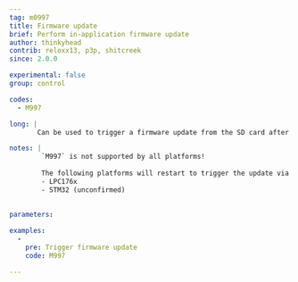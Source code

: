 ```yaml
---
tag: m0997
title: Firmware update
brief: Perform in-application firmware update
author: thinkyhead
contrib: reloxx13, p3p, shitcreek
since: 2.0.0

experimental: false
group: control

codes:
  - M997

long: |
       Can be used to trigger a firmware update from the SD card after the firmware binary has been uploaded remotely.

notes: |
        `M997` is not supported by all platforms!   
   
        The following platforms will restart to trigger the update via bootloader\:
        - LPC176x   
        - STM32 (unconfirmed)
      
      
parameters:

examples:
  -
    pre: Trigger firmware update
    code: M997

---
```

